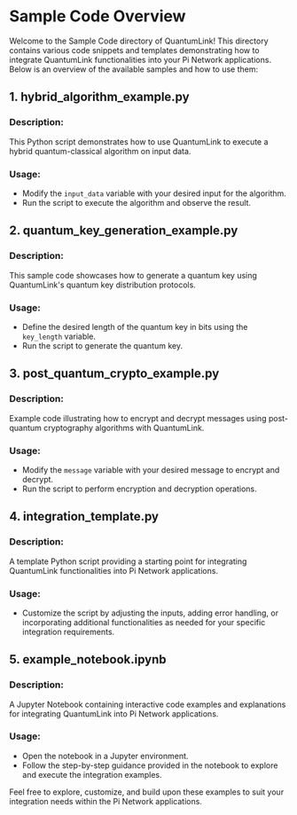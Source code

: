 # Sample Code Overview

Welcome to the Sample Code directory of QuantumLink! This directory contains various code snippets and templates demonstrating how to integrate QuantumLink functionalities into your Pi Network applications. Below is an overview of the available samples and how to use them:

## 1. hybrid_algorithm_example.py

### Description:
This Python script demonstrates how to use QuantumLink to execute a hybrid quantum-classical algorithm on input data.

### Usage:
- Modify the `input_data` variable with your desired input for the algorithm.
- Run the script to execute the algorithm and observe the result.

## 2. quantum_key_generation_example.py

### Description:
This sample code showcases how to generate a quantum key using QuantumLink's quantum key distribution protocols.

### Usage:
- Define the desired length of the quantum key in bits using the `key_length` variable.
- Run the script to generate the quantum key.

## 3. post_quantum_crypto_example.py

### Description:
Example code illustrating how to encrypt and decrypt messages using post-quantum cryptography algorithms with QuantumLink.

### Usage:
- Modify the `message` variable with your desired message to encrypt and decrypt.
- Run the script to perform encryption and decryption operations.

## 4. integration_template.py

### Description:
A template Python script providing a starting point for integrating QuantumLink functionalities into Pi Network applications.

### Usage:
- Customize the script by adjusting the inputs, adding error handling, or incorporating additional functionalities as needed for your specific integration requirements.

## 5. example_notebook.ipynb

### Description:
A Jupyter Notebook containing interactive code examples and explanations for integrating QuantumLink into Pi Network applications.

### Usage:
- Open the notebook in a Jupyter environment.
- Follow the step-by-step guidance provided in the notebook to explore and execute the integration examples.

Feel free to explore, customize, and build upon these examples to suit your integration needs within the Pi Network applications.
